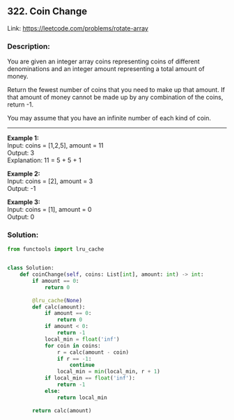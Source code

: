 ## 322. Coin Change
Link: https://leetcode.com/problems/rotate-array

### Description: 
You are given an integer array coins representing coins of different denominations and an integer amount representing a total amount of money.

Return the fewest number of coins that you need to make up that amount. If that amount of money cannot be made up by any combination of the coins, return -1.

You may assume that you have an infinite number of each kind of coin.

---

**Example 1:**  
Input: coins = [1,2,5], amount = 11  
Output: 3  
Explanation: 11 = 5 + 5 + 1  

**Example 2:**  
Input: coins = [2], amount = 3  
Output: -1  

**Example 3:**  
Input: coins = [1], amount = 0  
Output: 0  

### Solution: 
```python
from functools import lru_cache


class Solution:
    def coinChange(self, coins: List[int], amount: int) -> int:
        if amount == 0:
            return 0
        
        @lru_cache(None)
        def calc(amount):
            if amount == 0:
                return 0
            if amount < 0:
                return -1
            local_min = float('inf')
            for coin in coins:
                r = calc(amount - coin)
                if r == -1:
                    continue
                local_min = min(local_min, r + 1)
            if local_min == float('inf'):
                return -1
            else:
                return local_min
        
        return calc(amount)
```
